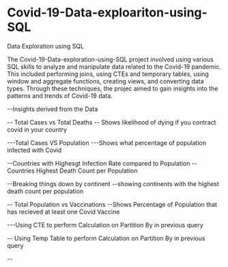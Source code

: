 # Covid-19-Data-exploariton-using-SQL
Data Exploration using SQL

The Covid-19-Data-exploration-using-SQL project involved using various SQL 
skills to analyze and manipulate data related to the Covid-19 pandemic. This included performing joins, using CTEs and temporary tables, using window and aggregate functions, creating views, and converting data types. Through these techniques, the projec
aimed to gain insights into the patterns and trends of Covid-19 data.

--Insights derived from the Data

-- Total Cases vs Total Deaths
--  Shows likelihood of dying if you contract covid in your country

---Total Cases VS Population
---Shows what percentage of population infected with Covid

--Countries with Highesgt Infection Rate compared to Population
--Countries Highest Death Count per Population

--Breaking things down by continent
--showing continents with the highest death count per population

-- Total Population vs Vaccinations
--Shows Percentage of Population that has recieved at least one Covid Vaccine

---Using CTE to perform Calculation on Partition By in previous query

-- Using Temp Table to perform Calculation on Partition By in previous query

--
